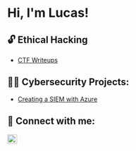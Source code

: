 <h1>Hi, I'm Lucas! </h1>

<h2>🔓 Ethical Hacking </h2>

- [CTF Writeups](https://github.com/LucasWthompson/Cybersecurity-Writeups)

<h2>👨‍💻 Cybersecurity Projects:</h2>

- [Creating a SIEM with Azure](https://github.com/LucasWthompson/SIEM-in-Azure-Project)

<h2> 🤳 Connect with me:</h2>

[<img align="left" alt="Lucas Thompson | LinkedIn" width="22px" src="https://cdn.jsdelivr.net/npm/simple-icons@v3/icons/linkedin.svg" />][linkedin]

[linkedin]: https://www.linkedin.com/in/lucas-thompson-3a83a81b8/

<!--
**joshmadakor1/joshmadakor1** is a ✨ _special_ ✨ repository because its `README.md` (this file) appears on your GitHub profile.

Here are some ideas to get you started:

- 🔭 I’m currently working on ...
- 🌱 I’m currently learning ...
- 👯 I’m looking to collaborate on ...
- 🤔 I’m looking for help with ...
- 💬 Ask me about ...
- 📫 How to reach me: ...
- 😄 Pronouns: ...
- ⚡ Fun fact: ...
-->
